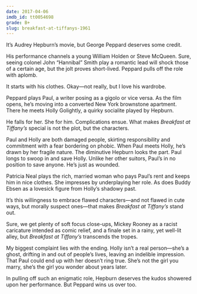 ```yaml
---
date: 2017-04-06
imdb_id: tt0054698
grade: B+
slug: breakfast-at-tiffanys-1961
---
```


It’s Audrey Hepburn’s movie, but George Peppard deserves some credit.

<!-- end -->

His performance channels a young William Holden or Steve McQueen. Sure, seeing colonel John “Hannibal” Smith play a romantic lead will shock those of a certain age, but the jolt proves short-lived. Peppard pulls off the role with aplomb.

It starts with his clothes. Okay—not really, but I love his wardrobe.

Peppard plays Paul, a writer posing as a gigolo or vice versa. As the film opens, he’s moving into a converted New York brownstone apartment. There he meets Holly Golightly, a quirky socialite played by Hepburn.

He falls for her. She for him. Complications ensue. What makes _Breakfast at Tiffany’s_ special is not the plot, but the characters.

Paul and Holly are both damaged people, skirting responsibility and commitment with a fear bordering on phobic. When Paul meets Holly, he’s drawn by her fragile nature. The diminutive Hepburn looks the part. Paul longs to swoop in and save Holly. Unlike her other suitors, Paul’s in no position to save anyone. He’s just as wounded.

Patricia Neal plays the rich, married woman who pays Paul’s rent and keeps him in nice clothes. She impresses by underplaying her role. As does Buddy Ebsen as a lovesick figure from Holly’s shadowy past.

It’s this willingness to embrace flawed characters—and not flawed in cute ways, but morally suspect ones—that makes _Breakfast at Tiffany’s_ stand out.

Sure, we get plenty of soft focus close-ups, Mickey Rooney as a racist caricature intended as comic relief, and a finale set in a rainy, yet well-lit alley, but _Breakfast at Tiffany’s_ transcends the tropes.

My biggest complaint lies with the ending. Holly isn’t a real person—she’s a ghost, drifting in and out of people’s lives, leaving an indelible impression. That Paul could end up with her doesn’t ring true. She’s not the girl you marry, she’s the girl you wonder about years later.

In pulling off such an enigmatic role, Hepburn deserves the kudos showered upon her performance. But Peppard wins us over too.
